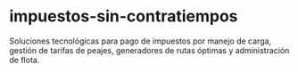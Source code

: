 # impuestos-sin-contratiempos
Soluciones tecnológicas para pago de impuestos por manejo de carga, gestión de tarifas de peajes, generadores de rutas óptimas y administración de flota.
